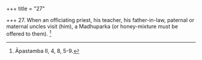 +++
title = "27"

+++
27. When an officiating priest, his teacher, his father-in-law, paternal or maternal uncles visit (him), a Madhuparka (or honey-mixture must be offered to them). [^25] 


[^25]:  Āpastamba II, 4, 8, 5-9.

